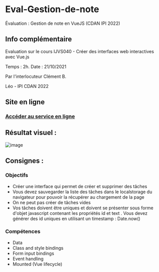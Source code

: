 # Eval-Gestion-de-note
Évaluation : Gestion de note en VueJS (CDAN IPI 2022)


## Info complémentaire

Evaluation sur le cours IJVS040 - Créer des interfaces web interactives avec Vue.js

Temps : 2h.
Date : 21/10/2021

Par l'interlocuteur Clément B.

Léo - IPI CDAN 2022

## Site en ligne

###  [Accéder au service en ligne](https://fazcodefr.github.io/Eval-Gestion-de-note/)


## Résultat visuel : 
![image](https://user-images.githubusercontent.com/30906528/179988497-b74fdf9f-3815-4d3a-a78d-c2944f9088ce.png)



## Consignes : 

### Objectifs
- Créer une interface qui permet de créer et supprimer des tâches
- Vous devez sauvegarder la liste des tâches dans le localstorage du navigateur pour
pouvoir la récupérer au chargement de la page
- On ne peut pas créer de tâches vides
- Vos tâches doivent être uniques et doivent se présenter sous forme d'objet javascript
contenant les propriétés id et text . Vous devez générer des id uniques en
utilisant un timestamp : Date.now()

### Compétences
- Data
- Class and style bindings
- Form input bindings
- Event handling
- Mounted (Vue lifecycle)
